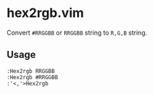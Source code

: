 # hex2rgb.vim

Convert `#RRGGBB` or `RRGGBB` string to `R,G,B` string.

## Usage

```vim
:Hex2rgb RRGGBB
:Hex2rgb #RRGGBB
:'<,'>Hex2rgb
```
